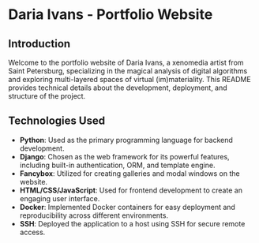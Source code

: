 # Daria Ivans - Portfolio Website

## Introduction

Welcome to the portfolio website of Daria Ivans, a xenomedia artist from Saint Petersburg, specializing in the magical analysis of digital algorithms and exploring multi-layered spaces of virtual (im)materiality. This README provides technical details about the development, deployment, and structure of the project.

## Technologies Used

- **Python**: Used as the primary programming language for backend development.
- **Django**: Chosen as the web framework for its powerful features, including built-in authentication, ORM, and template engine.
- **Fancybox**: Utilized for creating galleries and modal windows on the website.
- **HTML/CSS/JavaScript**: Used for frontend development to create an engaging user interface.
- **Docker**: Implemented Docker containers for easy deployment and reproducibility across different environments.
- **SSH**: Deployed the application to a host using SSH for secure remote access.
